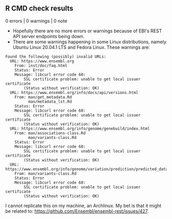 ## R CMD check results

0 errors | 0 warnings | 0 note

- Hopefully there are no more errors or warnings because of EBI's REST API server endpoints being down.
- There are some warnings happening in some Linux distributions, namely Ubuntu Linux 20.04.1 LTS and Fedora Linux. These warnings are:

```
Found the following (possibly) invalid URLs:
  URL: https://www.ensembl.org
    From: inst/doc/faq.html
    Status: Error
    Message: libcurl error code 60:
      	SSL certificate problem: unable to get local issuer certificate
      	(Status without verification: OK)
  URL: https://www.ensembl.org/info/docs/api/versions.html
    From: man/get_metadata.Rd
          man/metadata_lst.Rd
    Status: Error
    Message: libcurl error code 60:
      	SSL certificate problem: unable to get local issuer certificate
      	(Status without verification: OK)
  URL: https://www.ensembl.org/info/genome/genebuild/index.html
    From: man/associations-class.Rd
          man/variants-class.Rd
    Status: Error
    Message: libcurl error code 60:
      	SSL certificate problem: unable to get local issuer certificate
      	(Status without verification: OK)
  URL: https://www.ensembl.org/info/genome/variation/prediction/predicted_data.html
    From: man/variants-class.Rd
    Status: Error
    Message: libcurl error code 60:
      	SSL certificate problem: unable to get local issuer certificate
      	(Status without verification: OK)
```

I cannot replicate this on my machine, an Archlinux. My bet is that it might be related to: https://github.com/Ensembl/ensembl-rest/issues/427.
